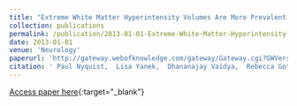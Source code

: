 ```yaml
---
title: "Extreme White Matter Hyperintensity Volumes Are More Prevalent in African Americans in a Cohort at Risk for Vascular Disease"
collection: publications
permalink: /publication/2013-01-01-Extreme-White-Matter-Hyperintensity-Volumes-Are-More-Prevalent-in-African-Americans-in-a-Cohort-at-Risk-for-Vascular-Disease
date: 2013-01-01
venue: 'Neurology'
paperurl: 'http://gateway.webofknowledge.com/gateway/Gateway.cgi?GWVersion=2&SrcAuth=ORCID&SrcApp=OrcidOrg&DestLinkType=FullRecord&DestApp=WOS_CPL&KeyUT=WOS:000332068604037&KeyUID=WOS:000332068604037'
citation: ' Paul Nyquist,  Lisa Yanek,  Dhananajay Vaidya,  Rebecca Gottesman,  Brian Kral,  Murat Bilgel,  Jennifer Cuzzocreo,  Lewis Becker,  Diane Becker, &quot;Extreme White Matter Hyperintensity Volumes Are More Prevalent in African Americans in a Cohort at Risk for Vascular Disease.&quot; Neurology, 2013.'
---
```

[Access paper here](http://gateway.webofknowledge.com/gateway/Gateway.cgi?GWVersion=2&SrcAuth=ORCID&SrcApp=OrcidOrg&DestLinkType=FullRecord&DestApp=WOS_CPL&KeyUT=WOS:000332068604037&KeyUID=WOS:000332068604037){:target="_blank"}
